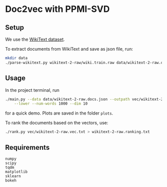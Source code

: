 # Doc2vec with PPMI-SVD


## Setup
We use the [WikiText dataset](https://einstein.ai/research/the-wikitext-long-term-dependency-language-modeling-dataset).

To extract documents from WikiText and save as json file, run:
```bash
mkdir data
./parse-wikitext.py wikitext-2-raw/wiki.train.raw data/wikitext-2-raw.docs.json
```

## Usage
In the project terminal, run
```bash
./main.py --data data/wikitext-2-raw.docs.json --outpath vec/wikitext-2-raw.vec.txt \
    --lower --num-words 1000 --dim 10
```
for a quick demo. Plots are saved in the folder `plots`.

To rank the documents based on the vectors, use:
```bash
./rank.py vec/wikitext-2-raw.vec.txt > wikitext-2-raw.ranking.txt
```


## Requirements
```
numpy
scipy
tqdm
matplotlib
sklearn
bokeh
```
